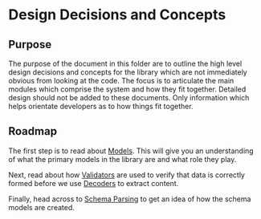 # Design Decisions and Concepts

## Purpose

The purpose of the document in this folder are to outline the high level design
decisions and concepts for the library which are not immediately obvious from
looking at the code. The focus is to articulate the main modules which comprise
the system and how they fit together. Detailed design should not be added to
these documents. Only information which helps orientate developers as to how
things fit together.

## Roadmap

The first step is to read about [Models][]. This will give you an understanding
of what the primary models in the library are and what role they play.

Next, read about how [Validators][] are used to verify that data is correctly
formed before we use [Decoders][] to extract content.

Finally, head across to [Schema Parsing][schema_parsing] to get an idea of how
the schema models are created.


[decoders]:       decoders.md
[models]:         models.md
[schema_parsing]: schema_parsing.md
[validators]:     validators.md
